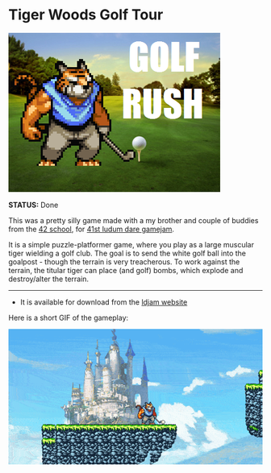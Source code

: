 
# Tiger Woods Golf Tour

![](thumbnail.png)

**STATUS:** Done

This was a pretty silly game made with a my brother and couple of buddies from the [42 school](https://42.fr/en/homepage/), for [41st ludum dare gamejam](https://ldjam.com/events/ludum-dare/41).

It is a simple puzzle-platformer game, where you play as a large muscular tiger wielding
a golf club. The goal is to send the white golf ball into the goalpost - though the terrain
is very treacherous. To work against the terrain, the titular tiger can place (and golf)
bombs, which explode and destroy/alter the terrain.

---

- It is available for download from the [ldjam website](https://ldjam.com/events/ludum-dare/41/golf-rush)

Here is a short GIF of the gameplay:

![](gameplay.gif)
